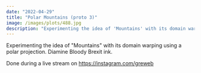 ```yaml
---
date: "2022-04-29"
title: "Polar Mountains (proto 3)"
image: /images/plots/488.jpg
description: "Experimenting the idea of 'Mountains' with its domain warping using a polar projection."
---
```


Experimenting the idea of "Mountains" with its domain warping using a polar projection. Diamine Bloody Brexit ink.

Done during a live stream on https://instagram.com/greweb
